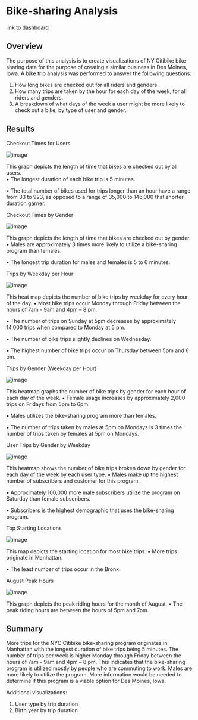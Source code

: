 # Bike-sharing Analysis
[link to dashboard](https://public.tableau.com/app/profile/mia.goodwin/viz/NYC_CitiBike_Challenge_16604263687170/NYCCitibikeStory?publish=yes#:~:text=ABOUT-,NYC_CitiBike_Challenge,-by)
## Overview 

The purpose of this analysis is to create visualizations of NY Citibike bike-sharing data for the purpose of creating a similar business in Des Moines, Iowa. A bike trip analysis was performed to answer the following questions: 

1.	How long bikes are checked out for all riders and genders.
2.	How many trips are taken by the hour for each day of the week, for all riders and genders.
3.	A breakdown of what days of the week a user might be more likely to check out a bike, by type of user and gender.

## Results

  Checkout Times for Users

![image](https://user-images.githubusercontent.com/104471775/185072103-b3de357c-e5f2-4487-9d71-c5a801ae5913.png)

This graph depicts the length of time that bikes are checked out by all users.  
•	The longest duration of each bike trip is 5 minutes.

•	The total number of bikes used for trips longer than an hour have a range from 33 to 923, as opposed to a range of 35,000 to 146,000 that shorter duration garner.

Checkout Times by Gender

![image](https://user-images.githubusercontent.com/104471775/185072362-150974b1-ce34-4334-a844-e268ea8836d0.png)

This graph depicts the length of time that bikes are checked out by gender.  
•	Males are approximately 3 times more likely to utilize a bike-sharing program than females.

•	The longest trip duration for males and females is 5 to 6 minutes.

Trips by Weekday per Hour

![image](https://user-images.githubusercontent.com/104471775/185072525-e807ee24-6aaf-45c2-ae12-4ee7058ab25e.png)

This heat map depicts the number of bike trips by weekday for every hour of the day.
•	Most bike trips occur Monday through Friday between the hours of 7am - 9am and 4pm – 8 pm.

•	The number of trips on Sunday at 5pm decreases by approximately 14,000 trips when compared to Monday at 5 pm.

•	The number of bike trips slightly declines on Wednesday.

•	The highest number of bike trips occur on Thursday between 5pm and 6 pm.

Trips by Gender (Weekday per Hour)

![image](https://user-images.githubusercontent.com/104471775/185073016-9baaf504-c69c-49e1-8064-29a9c6c83bf1.png)

This heatmap graphs the number of bike trips by gender for each hour of each day of the week.
•	Female usage increases by approximately 2,000 trips on Fridays from 5pm to 6pm.

•	Males utilizes the bike-sharing program more than females.

•	The number of trips taken by males at 5pm on Mondays is 3 times the number of trips taken by females at 5pm on Mondays.

User Trips by Gender by Weekday

![image](https://user-images.githubusercontent.com/104471775/185073223-92c08157-3ae3-4853-af44-bba86f0f9619.png)

This heatmap shows the number of bike trips broken down by gender for each day of the week by each user type.
•	Males make up the highest number of subscribers and customer for this program.

•	Approximately 100,000 more male subscribers utilize the program on Saturday than female subscribers.

•	Subscribers is the highest demographic that uses the bike-sharing program.

Top Starting Locations

![image](https://user-images.githubusercontent.com/104471775/185073439-5bc360d6-ecca-47e7-b41f-ad16a92fca6c.png)

This map depicts the starting location for most bike trips.
•	More trips originate in Manhattan.

•	The least number of trips occur in the Bronx.

August Peak Hours

![image](https://user-images.githubusercontent.com/104471775/185073601-4b5a4893-86cd-47ba-8f53-1fa8cb65301d.png)

This graph depicts the peak riding hours for the month of August.
•	The peak riding hours are between the hours of 5pm and 7pm.

## Summary

More trips for the NYC Citibike bike-sharing program originates in Manhattan with the longest duration of bike trips being 5 minutes.  The number of trips per week is higher Monday through Friday between the hours of 7am - 9am and 4pm – 8 pm.  This indicates that the bike-sharing program is utilized mostly by people who are commuting to work.  Males are more likely to utilize the program.  More information would be needed to determine if this program is a viable option for Des Moines, Iowa.

Additional visualizations:
1.	User type by trip duration
2.	Birth year by trip duration










